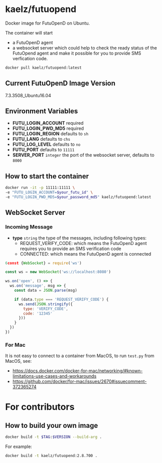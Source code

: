 # kaelz/futuopend

Docker image for FutuOpenD on Ubuntu.

The container will start
- a FutuOpenD agent
- a websocket server which could help to check the ready status of the FutuOpend agent and make it possible for you to provide SMS verfication code.

```sh
docker pull kaelz/futuopend:latest
```

## Current FutuOpenD Image Version

7.3.3508_Ubuntu16.04

## Environment Variables

- **FUTU_LOGIN_ACCOUNT** required
- **FUTU_LOGIN_PWD_MD5** required
- **FUTU_LOGIN_REGION** defaults to `sh`
- **FUTU_LANG** defaults to `chs`
- **FUTU_LOG_LEVEL** defaults to `no`
- **FUTU_PORT** defaults to `11111`
- **SERVER_PORT** `integer` the port of the websocket server, defaults to `8000`

## How to start the container

```sh
docker run -it -p 11111:11111 \
-e "FUTU_LOGIN_ACCOUNT=$your_futu_id" \
-e "FUTU_LOGIN_PWD_MD5=$your_password_md5" kaelz/futuopend:latest
```

## WebSocket Server

### Incoming Message

- **type** `string` the type of the messages, including following types:
  - REQUEST_VERIFY_CODE: which means the FutuOpenD agent requires you to provide an SMS verification code
  - CONNECTED: which means the FutuOpenD agent is connected

```js
6const {WebSocket} = require('ws')

const ws = new WebSocket('ws://localhost:8080')

ws.on('open', () => {
  ws.on('message', msg => {
    const data = JSON.parse(msg)

    if (data.type === 'REQUEST_VERIFY_CODE') {
      ws.send(JSON.stringify({
        type: 'VERIFY_CODE',
        code: '12345'
      }))
    }
  })
})
```

### For Mac

It is not easy to connect to a container from MacOS, to run `test.py` from MacOS, see:

- https://docs.docker.com/docker-for-mac/networking/#known-limitations-use-cases-and-workarounds
- https://github.com/docker/for-mac/issues/2670#issuecomment-372365274

# For contributors


## How to build your own image

```sh
docker build -t $TAG:$VERSION --build-arg .
```

For example:

```sh
docker build -t kaelz/futuopend:2.8.700 .
```
